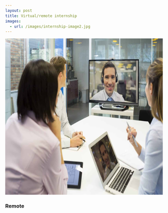 ```yaml
---
layout: post
title: Virtual/remote internship
images:
  - url: /images/internship-image2.jpg
---
```


<img src="/images/internship-image2.jpg" width="700" height="500"/>

### Remote 


